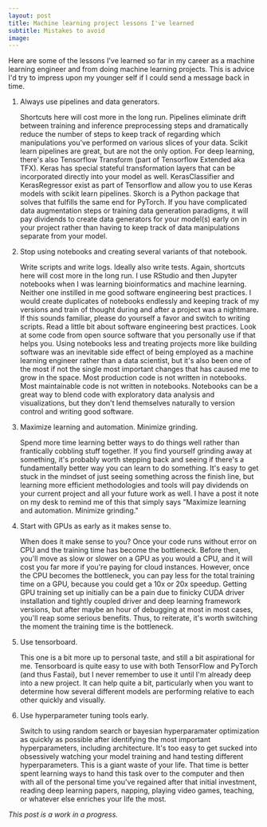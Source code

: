 ```yaml
---
layout: post
title: Machine learning project lessons I've learned
subtitle: Mistakes to avoid
image:
---
```


Here are some of the lessons I've learned so far in my career as a machine learning engineer and from doing machine learning projects. This is advice I'd try to impress upon my younger self if I could send a message back in time.

1. Always use pipelines and data generators.
   
   Shortcuts here will cost more in the long run. Pipelines eliminate drift between training and inference preprocessing steps and dramatically reduce the number of steps to keep track of regarding which manipulations you've performed on various slices of your data. Scikit learn pipelines are great, but are not the only option. For deep learning, there's also Tensorflow Transform (part of Tensorflow Extended aka TFX). Keras has special stateful transformation layers that can be incorporated directly into your model as well. KerasClassifier and KerasRegressor exist as part of Tensorflow and allow you to use Keras models with scikit learn pipelines. Skorch is a Python package that solves that fulfills the same end for PyTorch. If you have complicated data augmentation steps or training data generation paradigms, it will pay dividends to create data generators for your model(s) early on in your project rather than having to keep track of data manipulations separate from your model.
2. Stop using notebooks and creating several variants of that notebook.
   
   Write scripts and write logs. Ideally also write tests. Again, shortcuts here will cost more in the long run. I use RStudio and then Jupyter notebooks when I was learning bioinformatics and machine learning. Neither one instilled in me good software engineering best practices. I would create duplicates of notebooks endlessly and keeping track of my versions and train of thought during and after a project was a nightmare. If this sounds familiar, please do yourself a favor and switch to writing scripts. Read a little bit about software engineering best practices. Look at some code from open source software that you personally use if that helps you. Using notebooks less and treating projects more like building software was an inevitable side effect of being employed as a machine learning engineer rather than a data scientist, but it's also been one of the most if not the single most important changes that has caused me to grow in the space. Most production code is not written in notebooks. Most maintainable code is not written in notebooks. Notebooks can be a great way to blend code with exploratory data analysis and visualizations, but they don't lend themselves naturally to version control and writing good software.
3. Maximize learning and automation. Minimize grinding.
   
   Spend more time learning better ways to do things well rather than frantically cobbling stuff together. If you find yourself grinding away at something, it's probably worth stepping back and seeing if there's a fundamentally better way you can learn to do something. It's easy to get stuck in the mindset of just seeing something across the finish line, but learning more efficient methodologies and tools will pay dividends on your current project and all your future work as well. I have a post it note on my desk to remind me of this that simply says "Maximize learning and automation. Minimize grinding."
4. Start with GPUs as early as it makes sense to.
   
   When does it make sense to you? Once your code runs without error on CPU and the training time has become the bottleneck. Before then, you'll move as slow or slower on a GPU as you would a CPU, and it will cost you far more if you're paying for cloud instances. However, once the CPU becomes the bottleneck, you can pay less for the total training time on a GPU, because you could get a 10x or 20x speedup. Getting GPU training set up initially can be a pain due to finicky CUDA driver installation and tightly coupled driver and deep learning framework versions, but after maybe an hour of debugging at most in most cases, you'll reap some serious benefits. Thus, to reiterate, it's worth switching the moment the training time is the bottleneck.
5. Use tensorboard.
   
   This one is a bit more up to personal taste, and still a bit aspirational for me. Tensorboard is quite easy to use with both TensorFlow and PyTorch (and thus Fastai), but I never remember to use it until I'm already deep into a new project. It can help quite a bit, particularly when you want to determine how several different models are performing relative to each other quickly and visually.
6. Use hyperparameter tuning tools early.
   
   Switch to using random search or bayesian hyperparamater optimization as quickly as possible after identifying the most important hyperparameters, including architecture. It's too easy to get sucked into obsessively watching your model training and hand testing different hyperparameters. This is a giant waste of your life. That time is better spent learning ways to hand this task over to the computer and then with all of the personal time you've regained after that initial investment, reading deep learning papers, napping, playing video games, teaching, or whatever else enriches your life the most.

*This post is a work in a progress.*